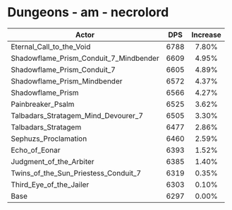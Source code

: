 # Dungeons - am - necrolord
| Actor | DPS | Increase |
|---|:---:|:---:|
|Eternal_Call_to_the_Void|6788|7.80%|
|Shadowflame_Prism_Conduit_7_Mindbender|6609|4.95%|
|Shadowflame_Prism_Conduit_7|6605|4.89%|
|Shadowflame_Prism_Mindbender|6572|4.37%|
|Shadowflame_Prism|6566|4.27%|
|Painbreaker_Psalm|6525|3.62%|
|Talbadars_Stratagem_Mind_Devourer_7|6505|3.30%|
|Talbadars_Stratagem|6477|2.86%|
|Sephuzs_Proclamation|6460|2.59%|
|Echo_of_Eonar|6393|1.52%|
|Judgment_of_the_Arbiter|6385|1.40%|
|Twins_of_the_Sun_Priestess_Conduit_7|6319|0.35%|
|Third_Eye_of_the_Jailer|6303|0.10%|
|Base|6297|0.00%|
